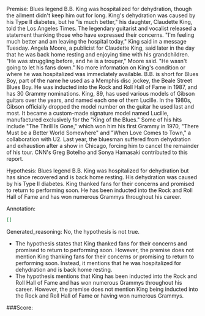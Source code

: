 
Premise:
Blues legend B.B. King was hospitalized for dehydration, though the ailment didn't keep him out for long. King's dehydration was caused by his Type II diabetes, but he "is much better," his daughter, Claudette King, told the Los Angeles Times. The legendary guitarist and vocalist released a statement thanking those who have expressed their concerns. "I'm feeling much better and am leaving the hospital today," King said in a message Tuesday. Angela Moore, a publicist for Claudette King, said later in the day that he was back home resting and enjoying time with his grandchildren. "He was struggling before, and he is a trouper," Moore said. "He wasn't going to let his fans down." No more information on King's condition or where he was hospitalized was immediately available. B.B. is short for Blues Boy, part of the name he used as a Memphis disc jockey, the Beale Street Blues Boy. He was inducted into the Rock and Roll Hall of Fame in 1987, and has 30 Grammy nominations. King, 89, has used various models of Gibson guitars over the years, and named each one of them Lucille. In the 1980s, Gibson officially dropped the model number on the guitar he used last and most. It became a custom-made signature model named Lucille, manufactured exclusively for the "King of the Blues." Some of his hits include "The Thrill Is Gone," which won him his first Grammy in 1970, "There Must be a Better World Somewhere" and "When Love Comes to Town," a collaboration with U2. Last year, the bluesman suffered from dehydration and exhaustion after a show in Chicago, forcing him to cancel the remainder of his tour. CNN's Greg Botelho and Sonya Hamasaki contributed to this report.


Hypothesis:
Blues legend B.B. King was hospitalized for dehydration but has since recovered and is back home resting. His dehydration was caused by his Type II diabetes. King thanked fans for their concerns and promised to return to performing soon. He has been inducted into the Rock and Roll Hall of Fame and has won numerous Grammys throughout his career.

Annotation:
```json
[]
```

Generated_reasoning:
No, the hypothesis is not true. 
- The hypothesis states that King thanked fans for their concerns and promised to return to performing soon. However, the premise does not mention King thanking fans for their concerns or promising to return to performing soon. Instead, it mentions that he was hospitalized for dehydration and is back home resting. 
- The hypothesis mentions that King has been inducted into the Rock and Roll Hall of Fame and has won numerous Grammys throughout his career. However, the premise does not mention King being inducted into the Rock and Roll Hall of Fame or having won numerous Grammys.

###Score:
